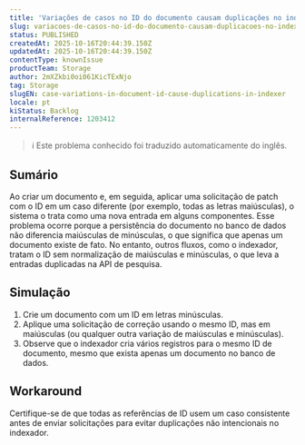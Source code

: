 ```yaml
---
title: 'Variações de casos no ID do documento causam duplicações no indexador'
slug: variacoes-de-casos-no-id-do-documento-causam-duplicacoes-no-indexador
status: PUBLISHED
createdAt: 2025-10-16T20:44:39.150Z
updatedAt: 2025-10-16T20:44:39.150Z
contentType: knownIssue
productTeam: Storage
author: 2mXZkbi0oi061KicTExNjo
tag: Storage
slugEN: case-variations-in-document-id-cause-duplications-in-indexer
locale: pt
kiStatus: Backlog
internalReference: 1203412
---
```


>ℹ️ Este problema conhecido foi traduzido automaticamente do inglês.

## Sumário


Ao criar um documento e, em seguida, aplicar uma solicitação de patch com o ID em um caso diferente (por exemplo, todas as letras maiúsculas), o sistema o trata como uma nova entrada em alguns componentes. Esse problema ocorre porque a persistência do documento no banco de dados não diferencia maiúsculas de minúsculas, o que significa que apenas um documento existe de fato. No entanto, outros fluxos, como o indexador, tratam o ID sem normalização de maiúsculas e minúsculas, o que leva a entradas duplicadas na API de pesquisa.
## Simulação



1. Crie um documento com um ID em letras minúsculas.
2. Aplique uma solicitação de correção usando o mesmo ID, mas em maiúsculas (ou qualquer outra variação de maiúsculas e minúsculas).
3. Observe que o indexador cria vários registros para o mesmo ID de documento, mesmo que exista apenas um documento no banco de dados.


## Workaround


Certifique-se de que todas as referências de ID usem um caso consistente antes de enviar solicitações para evitar duplicações não intencionais no indexador.



